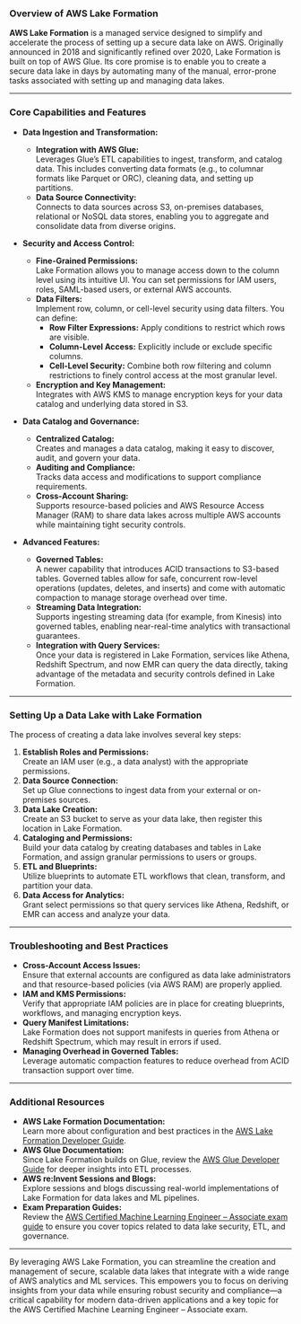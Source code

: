 ### Overview of AWS Lake Formation

**AWS Lake Formation** is a managed service designed to simplify and accelerate the process of setting up a secure data lake on AWS. Originally announced in 2018 and significantly refined over 2020, Lake Formation is built on top of AWS Glue. Its core promise is to enable you to create a secure data lake in days by automating many of the manual, error-prone tasks associated with setting up and managing data lakes.

---

### Core Capabilities and Features

- **Data Ingestion and Transformation:**

  - **Integration with AWS Glue:**  
    Leverages Glue’s ETL capabilities to ingest, transform, and catalog data. This includes converting data formats (e.g., to columnar formats like Parquet or ORC), cleaning data, and setting up partitions.
  - **Data Source Connectivity:**  
    Connects to data sources across S3, on-premises databases, relational or NoSQL data stores, enabling you to aggregate and consolidate data from diverse origins.

- **Security and Access Control:**

  - **Fine-Grained Permissions:**  
    Lake Formation allows you to manage access down to the column level using its intuitive UI. You can set permissions for IAM users, roles, SAML-based users, or external AWS accounts.
  - **Data Filters:**  
    Implement row, column, or cell-level security using data filters. You can define:
    - **Row Filter Expressions:** Apply conditions to restrict which rows are visible.
    - **Column-Level Access:** Explicitly include or exclude specific columns.
    - **Cell-Level Security:** Combine both row filtering and column restrictions to finely control access at the most granular level.
  - **Encryption and Key Management:**  
    Integrates with AWS KMS to manage encryption keys for your data catalog and underlying data stored in S3.

- **Data Catalog and Governance:**

  - **Centralized Catalog:**  
    Creates and manages a data catalog, making it easy to discover, audit, and govern your data.
  - **Auditing and Compliance:**  
    Tracks data access and modifications to support compliance requirements.
  - **Cross-Account Sharing:**  
    Supports resource-based policies and AWS Resource Access Manager (RAM) to share data lakes across multiple AWS accounts while maintaining tight security controls.

- **Advanced Features:**
  - **Governed Tables:**  
    A newer capability that introduces ACID transactions to S3-based tables. Governed tables allow for safe, concurrent row-level operations (updates, deletes, and inserts) and come with automatic compaction to manage storage overhead over time.
  - **Streaming Data Integration:**  
    Supports ingesting streaming data (for example, from Kinesis) into governed tables, enabling near-real-time analytics with transactional guarantees.
  - **Integration with Query Services:**  
    Once your data is registered in Lake Formation, services like Athena, Redshift Spectrum, and now EMR can query the data directly, taking advantage of the metadata and security controls defined in Lake Formation.

---

### Setting Up a Data Lake with Lake Formation

The process of creating a data lake involves several key steps:

1. **Establish Roles and Permissions:**  
   Create an IAM user (e.g., a data analyst) with the appropriate permissions.
2. **Data Source Connection:**  
   Set up Glue connections to ingest data from your external or on-premises sources.
3. **Data Lake Creation:**  
   Create an S3 bucket to serve as your data lake, then register this location in Lake Formation.
4. **Cataloging and Permissions:**  
   Build your data catalog by creating databases and tables in Lake Formation, and assign granular permissions to users or groups.
5. **ETL and Blueprints:**  
   Utilize blueprints to automate ETL workflows that clean, transform, and partition your data.
6. **Data Access for Analytics:**  
   Grant select permissions so that query services like Athena, Redshift, or EMR can access and analyze your data.

---

### Troubleshooting and Best Practices

- **Cross-Account Access Issues:**  
  Ensure that external accounts are configured as data lake administrators and that resource-based policies (via AWS RAM) are properly applied.
- **IAM and KMS Permissions:**  
  Verify that appropriate IAM policies are in place for creating blueprints, workflows, and managing encryption keys.
- **Query Manifest Limitations:**  
  Lake Formation does not support manifests in queries from Athena or Redshift Spectrum, which may result in errors if used.
- **Managing Overhead in Governed Tables:**  
  Leverage automatic compaction features to reduce overhead from ACID transaction support over time.

---

### Additional Resources

- **AWS Lake Formation Documentation:**  
  Learn more about configuration and best practices in the [AWS Lake Formation Developer Guide](https://docs.aws.amazon.com/lake-formation/latest/dg/what-is-lake-formation.html).
- **AWS Glue Documentation:**  
  Since Lake Formation builds on Glue, review the [AWS Glue Developer Guide](https://docs.aws.amazon.com/glue/latest/dg/what-is-glue.html) for deeper insights into ETL processes.
- **AWS re:Invent Sessions and Blogs:**  
  Explore sessions and blogs discussing real-world implementations of Lake Formation for data lakes and ML pipelines.
- **Exam Preparation Guides:**  
  Review the [AWS Certified Machine Learning Engineer – Associate exam guide](https://aws.amazon.com/certification/certified-machine-learning-engineer-associate/) to ensure you cover topics related to data lake security, ETL, and governance.

---

By leveraging AWS Lake Formation, you can streamline the creation and management of secure, scalable data lakes that integrate with a wide range of AWS analytics and ML services. This empowers you to focus on deriving insights from your data while ensuring robust security and compliance—a critical capability for modern data-driven applications and a key topic for the AWS Certified Machine Learning Engineer – Associate exam.
